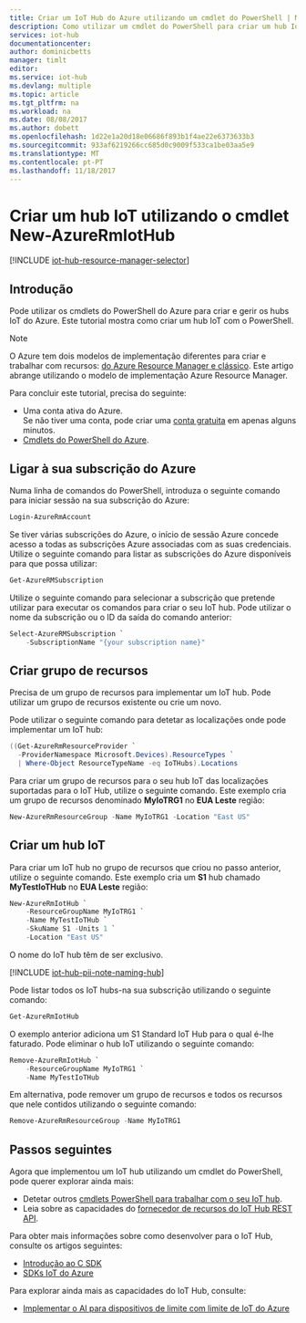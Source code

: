 ```yaml
---
title: Criar um IoT Hub do Azure utilizando um cmdlet do PowerShell | Microsoft Docs
description: Como utilizar um cmdlet do PowerShell para criar um hub IoT.
services: iot-hub
documentationcenter: 
author: dominicbetts
manager: timlt
editor: 
ms.service: iot-hub
ms.devlang: multiple
ms.topic: article
ms.tgt_pltfrm: na
ms.workload: na
ms.date: 08/08/2017
ms.author: dobett
ms.openlocfilehash: 1d22e1a20d18e06686f893b1f4ae22e6373633b3
ms.sourcegitcommit: 933af6219266cc685d0c9009f533ca1be03aa5e9
ms.translationtype: MT
ms.contentlocale: pt-PT
ms.lasthandoff: 11/18/2017
---
```

# <a name="create-an-iot-hub-using-the-new-azurermiothub-cmdlet"></a>Criar um hub IoT utilizando o cmdlet New-AzureRmIotHub

[!INCLUDE [iot-hub-resource-manager-selector](../../includes/iot-hub-resource-manager-selector.md)]

## <a name="introduction"></a>Introdução

Pode utilizar os cmdlets do PowerShell do Azure para criar e gerir os hubs IoT do Azure. Este tutorial mostra como criar um hub IoT com o PowerShell.

> [!NOTE]
> O Azure tem dois modelos de implementação diferentes para criar e trabalhar com recursos: [do Azure Resource Manager e clássico](../azure-resource-manager/resource-manager-deployment-model.md). Este artigo abrange utilizando o modelo de implementação Azure Resource Manager.

Para concluir este tutorial, precisa do seguinte:

* Uma conta ativa do Azure. <br/>Se não tiver uma conta, pode criar uma [conta gratuita][lnk-free-trial] em apenas alguns minutos.
* [Cmdlets do PowerShell do Azure][lnk-powershell-install].

## <a name="connect-to-your-azure-subscription"></a>Ligar à sua subscrição do Azure
Numa linha de comandos do PowerShell, introduza o seguinte comando para iniciar sessão na sua subscrição do Azure:

```powershell
Login-AzureRmAccount
```

Se tiver várias subscrições do Azure, o início de sessão Azure concede acesso a todas as subscrições Azure associadas com as suas credenciais. Utilize o seguinte comando para listar as subscrições do Azure disponíveis para que possa utilizar:

```powershell
Get-AzureRMSubscription
```

Utilize o seguinte comando para selecionar a subscrição que pretende utilizar para executar os comandos para criar o seu IoT hub. Pode utilizar o nome da subscrição ou o ID da saída do comando anterior:

```powershell
Select-AzureRMSubscription `
    -SubscriptionName "{your subscription name}"
```

## <a name="create-resource-group"></a>Criar grupo de recursos

Precisa de um grupo de recursos para implementar um IoT hub. Pode utilizar um grupo de recursos existente ou crie um novo.

Pode utilizar o seguinte comando para detetar as localizações onde pode implementar um IoT hub:

```powershell
((Get-AzureRmResourceProvider `
  -ProviderNamespace Microsoft.Devices).ResourceTypes `
  | Where-Object ResourceTypeName -eq IoTHubs).Locations
```

Para criar um grupo de recursos para o seu hub IoT das localizações suportadas para o IoT Hub, utilize o seguinte comando. Este exemplo cria um grupo de recursos denominado **MyIoTRG1** no **EUA Leste** região:

```powershell
New-AzureRmResourceGroup -Name MyIoTRG1 -Location "East US"
```

## <a name="create-an-iot-hub"></a>Criar um hub IoT

Para criar um IoT hub no grupo de recursos que criou no passo anterior, utilize o seguinte comando. Este exemplo cria um **S1** hub chamado **MyTestIoTHub** no **EUA Leste** região:

```powershell
New-AzureRmIotHub `
    -ResourceGroupName MyIoTRG1 `
    -Name MyTestIoTHub `
    -SkuName S1 -Units 1 `
    -Location "East US"
```

O nome do IoT hub têm de ser exclusivo.

[!INCLUDE [iot-hub-pii-note-naming-hub](../../includes/iot-hub-pii-note-naming-hub.md)]


Pode listar todos os IoT hubs-na sua subscrição utilizando o seguinte comando:

```powershell
Get-AzureRmIotHub
```

O exemplo anterior adiciona um S1 Standard IoT Hub para o qual é-lhe faturado. Pode eliminar o hub IoT utilizando o seguinte comando:

```powershell
Remove-AzureRmIotHub `
    -ResourceGroupName MyIoTRG1 `
    -Name MyTestIoTHub
```

Em alternativa, pode remover um grupo de recursos e todos os recursos que nele contidos utilizando o seguinte comando:

```powershell
Remove-AzureRmResourceGroup -Name MyIoTRG1
```

## <a name="next-steps"></a>Passos seguintes

Agora que implementou um IoT hub utilizando um cmdlet do PowerShell, pode querer explorar ainda mais:

* Detetar outros [cmdlets PowerShell para trabalhar com o seu IoT hub][lnk-iothub-cmdlets].
* Leia sobre as capacidades do [fornecedor de recursos do IoT Hub REST API][lnk-rest-api].

Para obter mais informações sobre como desenvolver para o IoT Hub, consulte os artigos seguintes:

* [Introdução ao C SDK][lnk-c-sdk]
* [SDKs IoT do Azure][lnk-sdks]

Para explorar ainda mais as capacidades do IoT Hub, consulte:

* [Implementar o AI para dispositivos de limite com limite de IoT do Azure][lnk-iotedge]

<!-- Links -->
[lnk-free-trial]: https://azure.microsoft.com/pricing/free-trial/
[lnk-powershell-install]: https://docs.microsoft.com/powershell/azure/install-azurerm-ps
[lnk-iothub-cmdlets]: https://docs.microsoft.com/powershell/module/azurerm.iothub/
[lnk-rest-api]: https://docs.microsoft.com/rest/api/iothub/iothubresource

[lnk-c-sdk]: iot-hub-device-sdk-c-intro.md
[lnk-sdks]: iot-hub-devguide-sdks.md

[lnk-iotedge]: ../iot-edge/tutorial-simulate-device-linux.md
